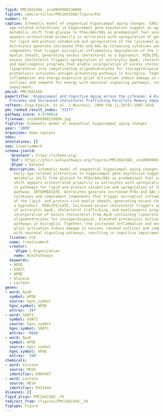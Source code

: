 ```yaml
---
figid: PMC2661568__zns0060960130006
figlink: /pmc/articles/PMC2661568/figure/F6/
number: F6
caption: Schematic model of sequential hippocampal aging changes. EARLY ADULT, Early
  age-related alterations in hippocampal gene expression suggest an aging-related
  metabolic shift from glucose to FFAs/AAs/KBs as predominant fuel source. This shift
  appears orchestrated primarily in astrocytes with upregulation of genes in pathways
  for lipid and protein catabolism and upregulation of the lysosomal pathway. INTERMEDIATE,
  Astrocytes generate increased FFAs and AAs by releasing cytokines and complement
  components that trigger microglial inflammatory degradation of the lipid- and protein-rich
  myelin sheath, generating excess cholesterol as a byproduct. MIDLIFE/LATE, Increased
  excess cholesterol triggers upregulation of astrocytic ApoE, cholesterol trafficking,
  and myelinogenic programs that enable incorporation of excess cholesterol from ApoE-containing
  lipoproteins into remyelinating oligodendrocytes for storage/disposal. Elevated
  proteolysis activates antigen-presenting pathways in microglia. Together, the increased
  inflammation and energy-expensive glial activation induce damage in neurons (dashed
  outline) and compete for energy with neuronal signaling pathways, resulting in cognitive
  impairment.
pmcid: PMC2661568
papertitle: 'Hippocampal and Cognitive Aging across the Lifespan: A Bioenergetic Shift
  Precedes and Increased Cholesterol Trafficking Parallels Memory Impairment.'
reftext: Inga Kadish, et al. J Neurosci. 2009 Feb 11;29(6):1805-1816.
pmc_ranked_result_index: '51377'
pathway_score: 0.8790018
filename: zns0060960130006.jpg
figtitle: Schematic model of sequential hippocampal aging changes
year: '2009'
organisms: Homo sapiens
ndex: ''
annotations: []
seo: CreativeWork
schema-jsonld:
  '@context': https://schema.org/
  '@id': https://pfocr.wikipathways.org/figures/PMC2661568__zns0060960130006.html
  '@type': Dataset
  description: Schematic model of sequential hippocampal aging changes. EARLY ADULT,
    Early age-related alterations in hippocampal gene expression suggest an aging-related
    metabolic shift from glucose to FFAs/AAs/KBs as predominant fuel source. This
    shift appears orchestrated primarily in astrocytes with upregulation of genes
    in pathways for lipid and protein catabolism and upregulation of the lysosomal
    pathway. INTERMEDIATE, Astrocytes generate increased FFAs and AAs by releasing
    cytokines and complement components that trigger microglial inflammatory degradation
    of the lipid- and protein-rich myelin sheath, generating excess cholesterol as
    a byproduct. MIDLIFE/LATE, Increased excess cholesterol triggers upregulation
    of astrocytic ApoE, cholesterol trafficking, and myelinogenic programs that enable
    incorporation of excess cholesterol from ApoE-containing lipoproteins into remyelinating
    oligodendrocytes for storage/disposal. Elevated proteolysis activates antigen-presenting
    pathways in microglia. Together, the increased inflammation and energy-expensive
    glial activation induce damage in neurons (dashed outline) and compete for energy
    with neuronal signaling pathways, resulting in cognitive impairment.
  license: CC0
  name: CreativeWork
  creator:
    '@type': Organization
    name: WikiPathways
  keywords:
  - APOD
  - SOAT1
  - APOE
  - Glucose
  - Lactate
genes:
- word: ApoD
  symbol: APOD
  source: hgnc_symbol
  hgnc_symbol: APOD
  entrez: '347'
- word: SOAT1
  symbol: SOAT1
  source: hgnc_symbol
  hgnc_symbol: SOAT1
  entrez: '6646'
- word: ApoE
  symbol: APOE
  source: hgnc_symbol
  hgnc_symbol: APOE
  entrez: '348'
chemicals:
- word: Glucose
  source: MESH
  identifier: D005947
- word: Lactate
  source: MESH
  identifier: D019344
diseases: []
figid_alias: PMC2661568__F6
redirect_from: /figures/PMC2661568__F6
figtype: Figure
---
```

